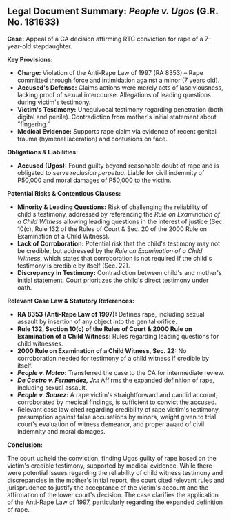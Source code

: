 ## Legal Document Summary: *People v. Ugos* (G.R. No. 181633)

**Case:** Appeal of a CA decision affirming RTC conviction for rape of a 7-year-old stepdaughter.

**Key Provisions:**

*   **Charge:** Violation of the Anti-Rape Law of 1997 (RA 8353) – Rape committed through force and intimidation against a minor (7 years old).
*   **Accused's Defense:** Claims actions were merely acts of lasciviousness, lacking proof of sexual intercourse. Allegations of leading questions during victim's testimony.
*   **Victim's Testimony:** Unequivocal testimony regarding penetration (both digital and penile). Contradiction from mother's initial statement about "fingering."
*   **Medical Evidence:** Supports rape claim via evidence of recent genital trauma (hymenal laceration) and contusions on face.

**Obligations & Liabilities:**

*   **Accused (Ugos):** Found guilty beyond reasonable doubt of rape and is obligated to serve *reclusion perpetua*. Liable for civil indemnity of P50,000 and moral damages of P50,000 to the victim.

**Potential Risks & Contentious Clauses:**

*   **Minority & Leading Questions:** Risk of challenging the reliability of child's testimony, addressed by referencing the *Rule on Examination of a Child Witness* allowing leading questions in the interest of justice (Sec. 10(c), Rule 132 of the Rules of Court & Sec. 20 of the 2000 Rule on Examination of a Child Witness).
*   **Lack of Corroboration:** Potential risk that the child's testimony may not be credible, but addressed by the *Rule on Examination of a Child Witness*, which states that corroboration is not required if the child's testimony is credible by itself (Sec. 22).
*   **Discrepancy in Testimony:** Contradiction between child's and mother's initial statement. Court prioritizes the child's direct testimony under oath.

**Relevant Case Law & Statutory References:**

*   **RA 8353 (Anti-Rape Law of 1997):** Defines rape, including sexual assault by insertion of any object into the genital orifice.
*   **Rule 132, Section 10(c) of the Rules of Court & 2000 Rule on Examination of a Child Witness:** Rules regarding leading questions for child witnesses.
*   **2000 Rule on Examination of a Child Witness, Sec. 22:** No corroboration needed for testimony of a child witness if credible by itself.
*   ***People v. Mateo*:** Transferred the case to the CA for intermediate review.
*   ***De Castro v. Fernandez, Jr.*:** Affirms the expanded definition of rape, including sexual assault.
*   ***People v. Suarez*:** A rape victim's straightforward and candid account, corroborated by medical findings, is sufficient to convict the accused.
*   Relevant case law cited regarding credibility of rape victim's testimony, presumption against false accusations by minors, weight given to trial court's evaluation of witness demeanor, and proper award of civil indemnity and moral damages.

**Conclusion:**

The court upheld the conviction, finding Ugos guilty of rape based on the victim's credible testimony, supported by medical evidence. While there were potential issues regarding the reliability of child witness testimony and discrepancies in the mother's initial report, the court cited relevant rules and jurisprudence to justify the acceptance of the victim's account and the affirmation of the lower court's decision. The case clarifies the application of the Anti-Rape Law of 1997, particularly regarding the expanded definition of rape.
